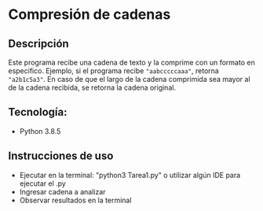# Compresión de cadenas

## Descripción
Este programa recibe una cadena de texto y la comprime con un formato en especifico. Ejemplo, si el programa recibe `"aabcccccaaa"`, retorna `"a2b1c5a3"`. En caso de que el largo de la cadena comprimida sea mayor al de la cadena recibida, se retorna la cadena original.

## Tecnología:

- Python 3.8.5


## Instrucciones de uso

- Ejecutar en la terminal: "python3 Tarea1.py" o utilizar algún IDE para ejecutar el .py
- Ingresar cadena a analizar
- Observar resultados en la terminal

